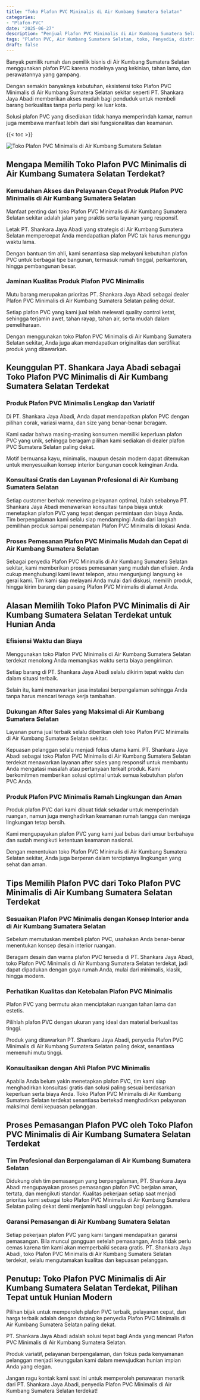 ```yaml
---
title: "Toko Plafon PVC Minimalis di Air Kumbang Sumatera Selatan"
categories: 
- "Plafon-PVC"
date: "2025-06-27"
description: "Penjual Plafon PVC Minimalis di Air Kumbang Sumatera Selatan bagi rumah, kantor, serta gerai. Material unggulan, pilihan motif, pilihan warna elegan, dengan layanan pemasangan oleh tenaga ahli ahli serta kepastian resmi!|Layanan penjualan Plafon PVC Minimalis di Air Kumbang Sumatera Selatan untuk keperluan hunian, office, atau gerai, dengan produk unggulan dan penempatan oleh tenaga ahli profesional serta jaminan resmi.|Solusi Plafon PVC Minimalis di Air Kumbang Sumatera Selatan yang terpercaya untuk rumah, perkantoran, dan toko, dengan material unggulan dan instalasi dikerjakan oleh teknisi berpengalaman dan garansi resmi.|Distribusi Plafon PVC Minimalis di Air Kumbang Sumatera Selatan untuk tempat tinggal, office, dan ritel, dengan plafon berkualitas dan pemasangan oleh teknisi berpengalaman, disertai beserta garansi resmi.}"
tags: "Plafon PVC, Air Kumbang Sumatera Selatan, toko, Penyedia, distributor"
draft: false
---
```


Banyak pemilik rumah dan pemilik bisnis di Air Kumbang Sumatera Selatan menggunakan plafon PVC karena modelnya yang kekinian, tahan lama, dan perawatannya yang gampang.

Dengan semakin banyaknya kebutuhan, eksistensi toko Plafon PVC Minimalis di Air Kumbang Sumatera Selatan sekitar seperti PT. Shankara Jaya Abadi memberikan akses mudah bagi penduduk untuk membeli barang berkualitas tanpa perlu pergi ke luar kota.

Solusi plafon PVC yang disediakan tidak hanya memperindah kamar, namun juga membawa manfaat lebih dari sisi fungsionalitas dan keamanan.

{{< toc >}}

![Toko Plafon PVC Minimalis di Air Kumbang Sumatera Selatan](/images/Plafon-PVC/Toko-Plafon-PVC-Minimalis-di-Air-Kumbang-Sumatera-Selatan.png)


## Mengapa Memilih Toko Plafon PVC Minimalis di Air Kumbang Sumatera Selatan Terdekat?

### Kemudahan Akses dan Pelayanan Cepat Produk Plafon PVC Minimalis di Air Kumbang Sumatera Selatan

Manfaat penting dari toko Plafon PVC Minimalis di Air Kumbang Sumatera Selatan sekitar adalah jalan yang praktis serta layanan yang responsif.

Letak PT. Shankara Jaya Abadi yang strategis di Air Kumbang Sumatera Selatan mempercepat Anda mendapatkan plafon PVC tak harus menunggu waktu lama.

Dengan bantuan tim ahli, kami senantiasa siap melayani kebutuhan plafon PVC untuk berbagai tipe bangunan, termasuk rumah tinggal, perkantoran, hingga pembangunan besar.

### Jaminan Kualitas Produk Plafon PVC Minimalis

Mutu barang merupakan prioritas PT. Shankara Jaya Abadi sebagai dealer Plafon PVC Minimalis di Air Kumbang Sumatera Selatan paling dekat.

Setiap plafon PVC yang kami jual telah melewati quality control ketat, sehingga terjamin awet, tahan rayap, tahan air, serta mudah dalam pemeliharaan.

Dengan menggunakan toko Plafon PVC Minimalis di Air Kumbang Sumatera Selatan sekitar, Anda juga akan mendapatkan originalitas dan sertifikat produk yang ditawarkan.

## Keunggulan PT. Shankara Jaya Abadi sebagai Toko Plafon PVC Minimalis di Air Kumbang Sumatera Selatan Terdekat

### Produk Plafon PVC Minimalis Lengkap dan Variatif

Di PT. Shankara Jaya Abadi, Anda dapat mendapatkan plafon PVC dengan pilihan corak, variasi warna, dan size yang benar-benar beragam.

Kami sadar bahwa masing-masing konsumen memiliki keperluan plafon PVC yang unik, sehingga beragam pilihan kami sediakan di dealer plafon PVC Sumatera Selatan paling dekat.

Motif bernuansa kayu, minimalis, maupun desain modern dapat ditemukan untuk menyesuaikan konsep interior bangunan cocok keinginan Anda.

### Konsultasi Gratis dan Layanan Profesional di Air Kumbang Sumatera Selatan

Setiap customer berhak menerima pelayanan optimal, itulah sebabnya PT. Shankara Jaya Abadi menawarkan konsultasi tanpa biaya untuk menetapkan plafon PVC yang tepat dengan permintaan dan biaya Anda. Tim berpengalaman kami selalu siap mendampingi Anda dari langkah pemilihan produk sampai penempatan Plafon PVC Minimalis di lokasi Anda.

### Proses Pemesanan Plafon PVC Minimalis Mudah dan Cepat di Air Kumbang Sumatera Selatan

Sebagai penyedia Plafon PVC Minimalis di Air Kumbang Sumatera Selatan sekitar, kami memberikan proses pemesanan yang mudah dan efisien. Anda cukup menghubungi kami lewat telepon, atau mengunjungi langsung ke gerai kami. Tim kami siap melayani Anda mulai dari diskusi, memilih produk, hingga kirim barang dan pasang Plafon PVC Minimalis di alamat Anda.

## Alasan Memilih Toko Plafon PVC Minimalis di Air Kumbang Sumatera Selatan Terdekat untuk Hunian Anda

### Efisiensi Waktu dan Biaya

Menggunakan toko Plafon PVC Minimalis di Air Kumbang Sumatera Selatan terdekat menolong Anda memangkas waktu serta biaya pengiriman.

Setiap barang di PT. Shankara Jaya Abadi selalu dikirim tepat waktu dan dalam situasi terbaik.

Selain itu, kami menawarkan jasa instalasi berpengalaman sehingga Anda tanpa harus mencari tenaga kerja tambahan.

### Dukungan After Sales yang Maksimal di Air Kumbang Sumatera Selatan

Layanan purna jual terbaik selalu diberikan oleh toko Plafon PVC Minimalis di Air Kumbang Sumatera Selatan sekitar.

Kepuasan pelanggan selalu menjadi fokus utama kami. PT. Shankara Jaya Abadi sebagai toko Plafon PVC Minimalis di Air Kumbang Sumatera Selatan terdekat menawarkan layanan after sales yang responsif untuk membantu Anda mengatasi masalah atau pertanyaan terkait produk. Kami berkomitmen memberikan solusi optimal untuk semua kebutuhan plafon PVC Anda.

### Produk Plafon PVC Minimalis Ramah Lingkungan dan Aman

Produk plafon PVC dari kami dibuat tidak sekadar untuk memperindah ruangan, namun juga menghadirkan keamanan rumah tangga dan menjaga lingkungan tetap bersih.

Kami mengupayakan plafon PVC yang kami jual bebas dari unsur berbahaya dan sudah mengikuti ketentuan keamanan nasional.

Dengan menentukan toko Plafon PVC Minimalis di Air Kumbang Sumatera Selatan sekitar, Anda juga berperan dalam terciptanya lingkungan yang sehat dan aman.

## Tips Memilih Plafon PVC dari Toko Plafon PVC Minimalis di Air Kumbang Sumatera Selatan Terdekat

### Sesuaikan Plafon PVC Minimalis dengan Konsep Interior anda di Air Kumbang Sumatera Selatan

Sebelum memutuskan membeli plafon PVC, usahakan Anda benar-benar menentukan konsep desain interior ruangan.

Beragam desain dan warna plafon PVC tersedia di PT. Shankara Jaya Abadi, toko Plafon PVC Minimalis di Air Kumbang Sumatera Selatan terdekat, jadi dapat dipadukan dengan gaya rumah Anda, mulai dari minimalis, klasik, hingga modern.

### Perhatikan Kualitas dan Ketebalan Plafon PVC Minimalis

Plafon PVC yang bermutu akan menciptakan ruangan tahan lama dan estetis.

Pilihlah plafon PVC dengan ukuran yang ideal dan material berkualitas tinggi.

Produk yang ditawarkan PT. Shankara Jaya Abadi, penyedia Plafon PVC Minimalis di Air Kumbang Sumatera Selatan paling dekat, senantiasa memenuhi mutu tinggi.

### Konsultasikan dengan Ahli Plafon PVC Minimalis

Apabila Anda belum yakin menetapkan plafon PVC, tim kami siap menghadirkan konsultasi gratis dan solusi paling sesuai berdasarkan keperluan serta biaya Anda. Toko Plafon PVC Minimalis di Air Kumbang Sumatera Selatan terdekat senantiasa bertekad menghadirkan pelayanan maksimal demi kepuasan pelanggan.

## Proses Pemasangan Plafon PVC oleh Toko Plafon PVC Minimalis di Air Kumbang Sumatera Selatan Terdekat

### Tim Profesional dan Berpengalaman di Air Kumbang Sumatera Selatan

Didukung oleh tim pemasangan yang berpengalaman, PT. Shankara Jaya Abadi mengupayakan proses pemasangan plafon PVC berjalan aman, tertata, dan mengikuti standar. Kualitas pekerjaan setiap saat menjadi prioritas kami sebagai toko Plafon PVC Minimalis di Air Kumbang Sumatera Selatan paling dekat demi menjamin hasil unggulan bagi pelanggan.

### Garansi Pemasangan di Air Kumbang Sumatera Selatan

Setiap pekerjaan plafon PVC yang kami tangani mendapatkan garansi pemasangan. Bila muncul gangguan setelah pemasangan, Anda tidak perlu cemas karena tim kami akan memperbaiki secara gratis. PT. Shankara Jaya Abadi, toko Plafon PVC Minimalis di Air Kumbang Sumatera Selatan terdekat, selalu mengutamakan kualitas dan kepuasan pelanggan.

## Penutup: Toko Plafon PVC Minimalis di Air Kumbang Sumatera Selatan Terdekat, Pilihan Tepat untuk Hunian Modern

Pilihan bijak untuk memperoleh plafon PVC terbaik, pelayanan cepat, dan harga terbaik adalah dengan datang ke penyedia Plafon PVC Minimalis di Air Kumbang Sumatera Selatan paling dekat.

PT. Shankara Jaya Abadi adalah solusi tepat bagi Anda yang mencari Plafon PVC Minimalis di Air Kumbang Sumatera Selatan.

Produk variatif, pelayanan berpengalaman, dan fokus pada kenyamanan pelanggan menjadi keunggulan kami dalam mewujudkan hunian impian Anda yang elegan.

Jangan ragu kontak kami saat ini untuk memperoleh penawaran menarik dari PT. Shankara Jaya Abadi, penyedia Plafon PVC Minimalis di Air Kumbang Sumatera Selatan terdekat!